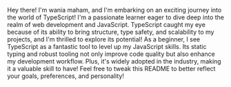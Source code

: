 Hey there! I'm wania maham, and I'm embarking on an exciting journey into the world of TypeScript! 
I'm a passionate learner eager to dive deep into the realm of web development and JavaScript. TypeScript caught my eye because of its ability to bring structure, type safety, and scalability to my projects, and I'm thrilled to explore its potential!
As a beginner, I see TypeScript as a fantastic tool to level up my JavaScript skills. Its static typing and robust tooling not only improve code quality but also enhance my development workflow. Plus, it's widely adopted in the industry, making it a valuable skill to have!
Feel free to tweak this README to better reflect your goals, preferences, and personality!
